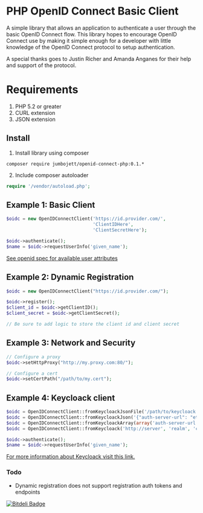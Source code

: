 PHP OpenID Connect Basic Client
========================
A simple library that allows an application to authenticate a user through the basic OpenID Connect flow.
This library hopes to encourage OpenID Connect use by making it simple enough for a developer with little knowledge of
the OpenID Connect protocol to setup authentication.

A special thanks goes to Justin Richer and Amanda Anganes for their help and support of the protocol.

# Requirements #
 1. PHP 5.2 or greater
 2. CURL extension
 3. JSON extension

## Install ##
 1. Install library using composer
```
composer require jumbojett/openid-connect-php:0.1.*
```
 2. Include composer autoloader
```php
require '/vendor/autoload.php';
```

## Example 1: Basic Client ##

```php
$oidc = new OpenIDConnectClient('https://id.provider.com/',
                                'ClientIDHere',
                                'ClientSecretHere');

$oidc->authenticate();
$name = $oidc->requestUserInfo('given_name');

```

[See openid spec for available user attributes][1]

## Example 2: Dynamic Registration ##

```php
$oidc = new OpenIDConnectClient("https://id.provider.com/");

$oidc->register();
$client_id = $oidc->getClientID();
$client_secret = $oidc->getClientSecret();

// Be sure to add logic to store the client id and client secret
```

## Example 3: Network and Security ##
```php
// Configure a proxy
$oidc->setHttpProxy("http://my.proxy.com:80/");

// Configure a cert
$oidc->setCertPath("/path/to/my.cert");
```

## Example 4: Keycloack client ##

```php
$oidc = OpenIDConnectClient::fromKeycloackJsonFile('/path/to/keycloack.json');
$oidc = OpenIDConnectClient::fromKeycloackJson('{"auth-server-url": "etc.."}');
$oidc = OpenIDConnectClient::fromKeycloackArray(array('auth-server-url' => 'etc..'));
$oidc = OpenIDConnectClient::fromKeycloack('http://server', 'realm', 'client', 'secret');

$oidc->authenticate();
$name = $oidc->requestUserInfo('given_name');
```

[For more information about Keycloack visit this link.][2]


### Todo ###
- Dynamic registration does not support registration auth tokens and endpoints

  [1]: http://openid.net/specs/openid-connect-basic-1_0-15.html#id_res
  [2]: http://www.keycloak.org/


[![Bitdeli Badge](https://d2weczhvl823v0.cloudfront.net/jumbojett/openid-connect-php/trend.png)](https://bitdeli.com/free "Bitdeli Badge")
